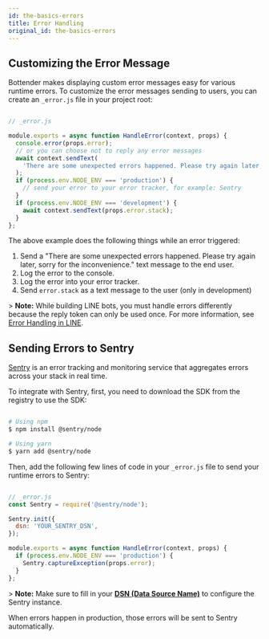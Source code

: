 ```yaml
---
id: the-basics-errors
title: Error Handling
original_id: the-basics-errors
---
```

## Customizing the Error Message

Bottender makes displaying custom error messages easy for various runtime errors. To customize the error messages sending to users, you can create an `_error.js` file in your project root:

```js

// _error.js

module.exports = async function HandleError(context, props) {
  console.error(props.error);
  // or you can choose not to reply any error messages
  await context.sendText(
    'There are some unexpected errors happened. Please try again later, sorry for the inconvenience.'
  );
  if (process.env.NODE_ENV === 'production') {
    // send your error to your error tracker, for example: Sentry
  }
  if (process.env.NODE_ENV === 'development') {
    await context.sendText(props.error.stack);
  }
};

```

The above example does the following things while an error triggered:

1.  Send a "There are some unexpected errors happened. Please try again later, sorry for the inconvenience." text message to the end user.
2.  Log the error to the console.
3.  Log the error into your error tracker.
4.  Send `error.stack` as a text message to the user (only in development)

&gt; **Note:** While building LINE bots, you must handle errors differently because the reply token can only be used once. For more information, see [Error Handling in LINE](channel-line-errors.md).

## Sending Errors to Sentry

[Sentry](https://sentry.io) is an error tracking and monitoring service that aggregates errors across your stack in real time.

To integrate with Sentry, first, you need to download the SDK from the registry to use the SDK:

```sh

# Using npm
$ npm install @sentry/node

# Using yarn
$ yarn add @sentry/node

```

Then, add the following few lines of code in your `_error.js` file to send your runtime errors to Sentry:

```js

// _error.js
const Sentry = require('@sentry/node');

Sentry.init({
  dsn: 'YOUR_SENTRY_DSN',
});

module.exports = async function HandleError(context, props) {
  if (process.env.NODE_ENV === 'production') {
    Sentry.captureException(props.error);
  }
};

```

&gt; **Note:** Make sure to fill in your **[DSN (Data Source Name)](https://docs.sentry.io/error-reporting/quickstart/?platform=node)** to configure the Sentry instance.

When errors happen in production, those errors will be sent to Sentry automatically.

